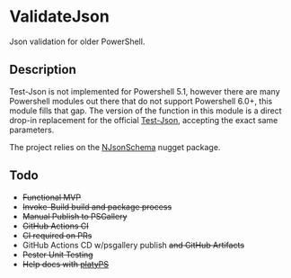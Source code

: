 # ValidateJson

Json validation for older PowerShell.

## Description

Test-Json is not implemented for Powershell 5.1, however there are many Powershell modules out there that do not support Powershell 6.0+, this module fills that gap.  The version of the function in this module is a direct drop-in replacement for the official [Test-Json](https://learn.microsoft.com/en-us/powershell/module/microsoft.powershell.utility/test-json), accepting the exact same parameters.

The project relies on the  [NJsonSchema](https://github.com/RicoSuter/NJsonSchema) nugget package.  

## Todo

- ~~Functional MVP~~
- ~~Invoke-Build build and package process~~
- ~~Manual Publish to PSGallery~~
- ~~GitHub Actions CI~~
- ~~CI required on PRs~~
- GitHub Actions CD w/psgallery publish ~~and GitHub Artifacts~~
- ~~Pester Unit Testing~~
- ~~Help docs with [platyPS](https://github.com/PowerShell/platyPS)~~
